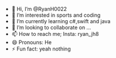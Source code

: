 - 👋 Hi, I’m @RyanH0022
- 👀 I’m interested in sports and coding
- 🌱 I’m currently learning c#,swift and java
- 💞️ I’m looking to collaborate on ...
- 📫 How to reach me; Insta: ryan_jh8
- 😄 Pronouns: He
- ⚡ Fun fact: yeah nothing

<!---
RyanH0022/RyanH0022 is a ✨ special ✨ repository because its `README.md` (this file) appears on your GitHub profile.
You can click the Preview link to take a look at your changes.
--->
